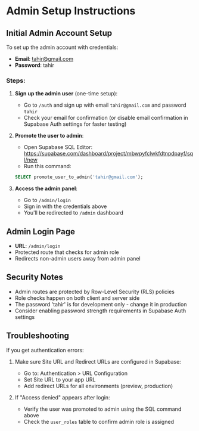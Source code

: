 # Admin Setup Instructions

## Initial Admin Account Setup

To set up the admin account with credentials:
- **Email**: tahir@gmail.com
- **Password**: tahir

### Steps:

1. **Sign up the admin user** (one-time setup):
   - Go to `/auth` and sign up with email `tahir@gmail.com` and password `tahir`
   - Check your email for confirmation (or disable email confirmation in Supabase Auth settings for faster testing)

2. **Promote the user to admin**:
   - Open Supabase SQL Editor: https://supabase.com/dashboard/project/mbwpyfclwkfdtnpdpayf/sql/new
   - Run this command:
   ```sql
   SELECT promote_user_to_admin('tahir@gmail.com');
   ```

3. **Access the admin panel**:
   - Go to `/admin/login`
   - Sign in with the credentials above
   - You'll be redirected to `/admin` dashboard

## Admin Login Page

- **URL**: `/admin/login`
- Protected route that checks for admin role
- Redirects non-admin users away from admin panel

## Security Notes

- Admin routes are protected by Row-Level Security (RLS) policies
- Role checks happen on both client and server side
- The password 'tahir' is for development only - change it in production
- Consider enabling password strength requirements in Supabase Auth settings

## Troubleshooting

If you get authentication errors:
1. Make sure Site URL and Redirect URLs are configured in Supabase:
   - Go to: Authentication > URL Configuration
   - Set Site URL to your app URL
   - Add redirect URLs for all environments (preview, production)

2. If "Access denied" appears after login:
   - Verify the user was promoted to admin using the SQL command above
   - Check the `user_roles` table to confirm admin role is assigned
